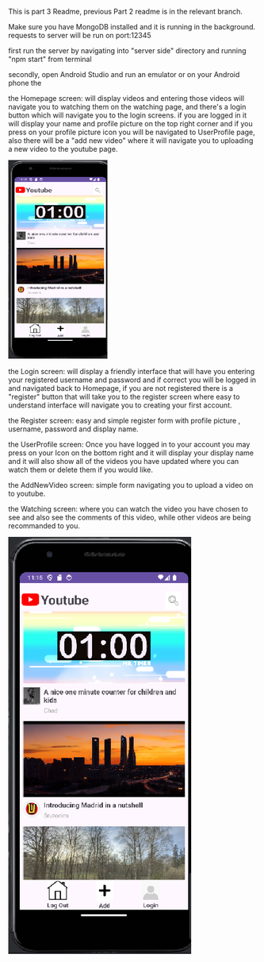This is part 3 Readme, previous Part 2 readme is in the relevant branch.

Make sure you have MongoDB installed and it is running in the background.
requests to server will be run on port:12345

first run the server by navigating into "server side" directory and running "npm start" from terminal

secondly, open Android Studio and run an emulator or on your Android phone the 


the Homepage screen:
will display videos and entering those videos will navigate you to watching them on the watching page, 
and there's a login button which will navigate you to the login screens.
if you are logged in it will display your name and profile picture on the top right corner 
and if you press on your profile picture icon you will be navigated to UserProfile page,
also there will be a "add new video" where it will navigate you to uploading a new video to the youtube page.

<img src="images/Homepage.png" alt="Description of Image" width="200" height="400">



the Login screen:
will display a friendly interface that will have you entering your registered username and password and if correct you will be logged in and navigated back to Homepage, if you are not registered there is a "register" button that will take you to the register screen where easy to understand interface will navigate you to creating your first account.


the Register screen:
easy and simple register form with profile picture , username, password and display name.

the UserProfile screen:
Once you have logged in to your account you may press on your Icon on the bottom right and it will display your display name and it will also show all of the videos you have updated where you can watch them or delete them if you would like.

the AddNewVideo screen:
simple form navigating you to upload a video on to youtube.

the Watching screen:
where you can watch the video you have chosen to see and also see the comments of this video, while other videos are being recommanded to you. 


![Image 1](images/Homepage.png)


